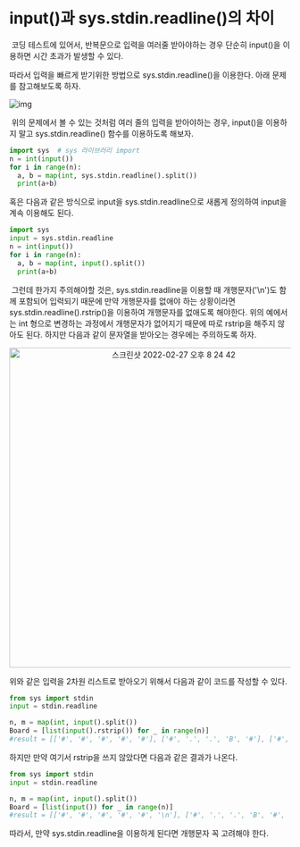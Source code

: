 # input()과 sys.stdin.readline()의 차이



​	코딩 테스트에 있어서, 반복문으로 입력을 여러줄 받아야하는 경우 단순히 input()을 이용하면 시간 초과가 발생할 수 있다.

따라서 입력을 빠르게 받기위한 방법으로 sys.stdin.readline()을 이용한다. 아래 문제를 참고해보도록 하자.

![img](https://k.kakaocdn.net/dn/ddxkR1/btrmnneW6Sv/FxvXGiQEaAKL1Fc7RfF381/img.png)

​	위의 문제에서 볼 수 있는 것처럼 여러 줄의 입력을 받아야하는 경우, input()을 이용하지 말고 sys.stdin.readline() 함수를 이용하도록 해보자.

```python
import sys	# sys 라이브러리 import
n = int(input())
for i in range(n):
  a, b = map(int, sys.stdin.readline().split())
  print(a+b)
```

혹은 다음과 같은 방식으로 input을 sys.stdin.readline으로 새롭게 정의하여 input을 계속 이용해도 된다.

```python
import sys
input = sys.stdin.readline
n = int(input())
for i in range(n):
  a, b = map(int, input().split())
  print(a+b)
```

​	그런데 한가지 주의해야할 것은, sys.stdin.readline을 이용할 때 개행문자('\n')도 함께 포함되어 입력되기 때문에 만약 개행문자를 없애야 하는 상황이라면 sys.stdin.readline().rstrip()을 이용하여 개행문자를 없애도록 해야한다. 위의 예에서는 int 형으로 변경하는 과정에서 개행문자가 없어지기 때문에 따로 rstrip을 해주지 않아도 된다. 하지만 다음과 같이 문자열을 받아오는 경우에는 주의하도록 하자.

<img width="573" alt="스크린샷 2022-02-27 오후 8 24 42" src="https://user-images.githubusercontent.com/96689787/155882458-ef20b649-bf25-4435-a23b-e6dde25e38e7.png" style="text-align: center">

위와 같은 입력을 2차원 리스트로 받아오기 위해서 다음과 같이 코드를 작성할 수 있다.

```python
from sys import stdin
input = stdin.readline

n, m = map(int, input().split())
Board = [list(input().rstrip()) for _ in range(n)]
#result = [['#', '#', '#', '#', '#'], ['#', '.', '.', 'B', '#'], ['#', '.', '#', '.', '#'], ['#', 'R', 'O', '.', '#'], ['#', '#', '#', '#', '#']]
```

하지만 만약 여기서 rstrip을 쓰지 않았다면 다음과 같은 결과가 나온다.

```python
from sys import stdin
input = stdin.readline

n, m = map(int, input().split())
Board = [list(input()) for _ in range(n)]
#result = [['#', '#', '#', '#', '#', '\n'], ['#', '.', '.', 'B', '#', '\n'], ['#', '.', '#', '.', '#', '\n'], ['#', 'R', 'O', '.', '#', '\n'], ['#', '#', '#', '#', '#', '\n']]
```

따라서, 만약 sys.stdin.readline을 이용하게 된다면 개행문자 꼭 고려해야 한다.
